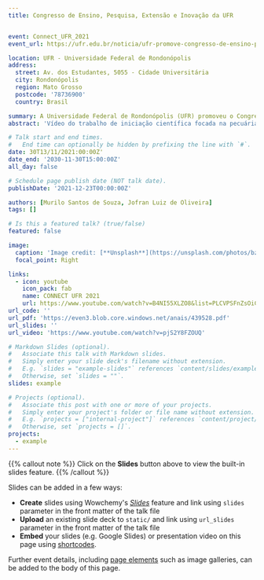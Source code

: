 ```yaml
---
title: Congresso de Ensino, Pesquisa, Extensão e Inovação da UFR


event: Connect_UFR_2021
event_url: https://ufr.edu.br/noticia/ufr-promove-congresso-de-ensino-pesquisa-extensao-e-inovacao-da-ufr-connect-ufr-2021/

location: UFR - Universidade Federal de Rondonópolis
address:
  street: Av. dos Estudantes, 5055 - Cidade Universitária
  city: Rondonópolis
  region: Mato Grosso
  postcode: '78736900'
  country: Brasil

summary: A Universidade Federal de Rondonópolis (UFR) promoveu o Congresso de Ensino, Pesquisa, Extensão e Inovação da UFR (Connect UFR 2021).
abstract: 'Vídeo do trabalho de iniciação científica focada na pecuária de precisão utilizando visão computacional, apresentado no Congresso de Ensino, Pesquisa, Extensão e Inovação “UFR - Connect_UFR_2021”. Realizado na Universidade Federal de Rondonópolis, orientado pelo professor Dr. Jofran Luiz de Oliveira.'

# Talk start and end times.
#   End time can optionally be hidden by prefixing the line with `#`.
date: 30T13/11/2021:00:00Z'
date_end: '2030-11-30T15:00:00Z'
all_day: false

# Schedule page publish date (NOT talk date).
publishDate: '2021-12-23T00:00:00Z'

authors: [Murilo Santos de Souza, Jofran Luiz de Oliveira]
tags: []

# Is this a featured talk? (true/false)
featured: false

image:
  caption: 'Image credit: [**Unsplash**](https://unsplash.com/photos/bzdhc5b3Bxs)'
  focal_point: Right

links:
  - icon: youtube
    icon_pack: fab
    name: CONNECT UFR 2021
    url: https://www.youtube.com/watch?v=B4NI55XLZO8&list=PLCVPSFnZsOiCoN8jgVIFeoCAN-gvDKLMu
url_code: ''
url_pdf: 'https://even3.blob.core.windows.net/anais/439528.pdf'
url_slides: ''
url_video: 'https://www.youtube.com/watch?v=pjS2Y8FZOUQ'

# Markdown Slides (optional).
#   Associate this talk with Markdown slides.
#   Simply enter your slide deck's filename without extension.
#   E.g. `slides = "example-slides"` references `content/slides/example-slides.md`.
#   Otherwise, set `slides = ""`.
slides: example

# Projects (optional).
#   Associate this post with one or more of your projects.
#   Simply enter your project's folder or file name without extension.
#   E.g. `projects = ["internal-project"]` references `content/project/deep-learning/index.md`.
#   Otherwise, set `projects = []`.
projects:
  - example
---
```


{{% callout note %}}
Click on the **Slides** button above to view the built-in slides feature.
{{% /callout %}}

Slides can be added in a few ways:

- **Create** slides using Wowchemy's [_Slides_](https://wowchemy.com/docs/managing-content/#create-slides) feature and link using `slides` parameter in the front matter of the talk file
- **Upload** an existing slide deck to `static/` and link using `url_slides` parameter in the front matter of the talk file
- **Embed** your slides (e.g. Google Slides) or presentation video on this page using [shortcodes](https://wowchemy.com/docs/writing-markdown-latex/).

Further event details, including [page elements](https://wowchemy.com/docs/writing-markdown-latex/) such as image galleries, can be added to the body of this page.
